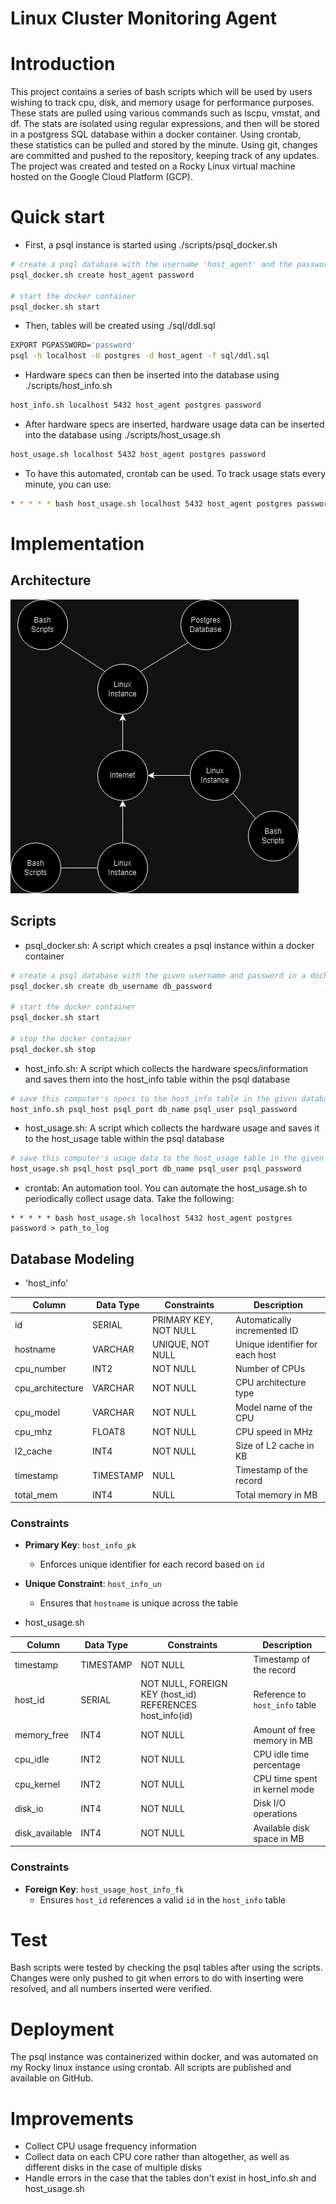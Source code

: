 # Linux Cluster Monitoring Agent

# Introduction
This project contains a series of bash scripts which will be used by users wishing to track cpu, disk, and memory usage for performance purposes. These stats are pulled using various commands such as lscpu, vmstat, and df. The stats are isolated using regular expressions, and then will be stored in a postgress SQL database within a docker container. Using crontab, these statistics can be pulled and stored by the minute. Using git, changes are committed and pushed to the repository, keeping track of any updates. The project was created and tested on a Rocky Linux virtual machine hosted on the Google Cloud Platform (GCP).

# Quick start
- First, a psql instance is started using ./scripts/psql_docker.sh
```bash
# create a psql database with the username 'host_agent' and the password 'password'
psql_docker.sh create host_agent password

# start the docker container
psql_docker.sh start
```
- Then, tables will be created using ./sql/ddl.sql
```bash
EXPORT PGPASSWORD='password'
psql -h localhost -U postgres -d host_agent -f sql/ddl.sql
```
- Hardware specs can then be inserted into the database using ./scripts/host_info.sh
```bash
host_info.sh localhost 5432 host_agent postgres password
```
- After hardware specs are inserted, hardware usage data can be inserted into the database using ./scripts/host_usage.sh
```bash
host_usage.sh localhost 5432 host_agent postgres password
```
- To have this automated, crontab can be used. To track usage stats every minute, you can use:
```bash
* * * * * bash host_usage.sh localhost 5432 host_agent postgres password > /tmp/host_usage.log
```

# Implementation
## Architecture
![image](./assets/cluster_diagram.png)

## Scripts
- psql_docker.sh: A script which creates a psql instance within a docker container
```bash
# create a psql database with the given username and password in a docker container
psql_docker.sh create db_username db_password

# start the docker container
psql_docker.sh start

# stop the docker container
psql_docker.sh stop
```
- host_info.sh: A script which collects the hardware specs/information and saves them into the host_info table within the psql database
```bash
# save this computer's specs to the host_info table in the given database
host_info.sh psql_host psql_port db_name psql_user psql_password
```
- host_usage.sh: A script which collects the hardware usage and saves it to the host_usage table within the psql database
```bash
# save this computer's usage data to the host_usage table in the given database
host_usage.sh psql_host psql_port db_name psql_user psql_password
```
- crontab: An automation tool. You can automate the host_usage.sh to periodically collect usage data. Take the following:
```
* * * * * bash host_usage.sh localhost 5432 host_agent postgres password > path_to_log
```

## Database Modeling
- 'host_info'
  
| Column           | Data Type   | Constraints                            | Description                  |
|------------------|-------------|----------------------------------------|------------------------------|
| id               | SERIAL      | PRIMARY KEY, NOT NULL                  | Automatically incremented ID |
| hostname         | VARCHAR     | UNIQUE, NOT NULL                       | Unique identifier for each host |
| cpu_number       | INT2        | NOT NULL                               | Number of CPUs               |
| cpu_architecture | VARCHAR     | NOT NULL                               | CPU architecture type        |
| cpu_model        | VARCHAR     | NOT NULL                               | Model name of the CPU        |
| cpu_mhz          | FLOAT8      | NOT NULL                               | CPU speed in MHz             |
| l2_cache         | INT4        | NOT NULL                               | Size of L2 cache in KB       |
| timestamp        | TIMESTAMP   | NULL                                   | Timestamp of the record      |
| total_mem        | INT4        | NULL                                   | Total memory in MB           |

### Constraints
  - **Primary Key**: `host_info_pk`
    - Enforces unique identifier for each record based on `id`
  - **Unique Constraint**: `host_info_un`
    - Ensures that `hostname` is unique across the table
      
- host_usage.sh
  
| Column           | Data Type   | Constraints                            | Description                       |
|------------------|-------------|----------------------------------------|-----------------------------------|
| timestamp        | TIMESTAMP   | NOT NULL                               | Timestamp of the record           |
| host_id          | SERIAL      | NOT NULL, FOREIGN KEY (host_id) REFERENCES host_info(id) | Reference to `host_info` table   |
| memory_free      | INT4        | NOT NULL                               | Amount of free memory in MB       |
| cpu_idle         | INT2        | NOT NULL                               | CPU idle time percentage          |
| cpu_kernel       | INT2        | NOT NULL                               | CPU time spent in kernel mode     |
| disk_io          | INT4        | NOT NULL                               | Disk I/O operations               |
| disk_available   | INT4        | NOT NULL                               | Available disk space in MB        |

### Constraints
  - **Foreign Key**: `host_usage_host_info_fk`
    - Ensures `host_id` references a valid `id` in the `host_info` table



# Test
Bash scripts were tested by checking the psql tables after using the scripts. Changes were only pushed to git when errors to do with inserting were resolved, and all numbers inserted were verified.

# Deployment
The psql instance was containerized within docker, and was automated on my Rocky linux instance using crontab. All scripts are published and available on GitHub.

# Improvements
- Collect CPU usage frequency information
- Collect data on each CPU core rather than altogether, as well as different disks in the case of multiple disks
- Handle errors in the case that the tables don't exist in host_info.sh and host_usage.sh
